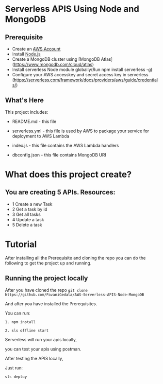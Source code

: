 Serverless APIS Using Node and MongoDB
==============================================

Prerequisite
-----------
- Create an [AWS Account](https://aws.amazon.com/
)
- Install [Node.js](https://nodejs.org/en/download/)
- Create a MongoDB cluster using  [MongoDB Atlas] (https://www.mongodb.com/cloud/atlas)
- Install serverless Node module globally(Run npm install serverless -g)
- Configure your AWS accesskey and secret access key in serverless
 (https://serverless.com/framework/docs/providers/aws/guide/credentials/)


What's Here
-----------

This project includes:

* README.md - this file

* serverless.yml - this file is used by AWS to package your service for deployment to AWS Lambda

* index.js - this file contains the AWS Lambda handlers

* dbconfig.json - this file contains MongoDB URI



# What does this project create? 

You are creating 5 APIs.
Resources: 
---

- 1 Create a new Task
- 2 Get a task by id
- 3 Get all tasks
- 4 Update a task 
- 5 Delete a task 



# Tutorial

After installing all the Prerequisite and cloning the repo you can do the following to get the project up and running. 


Running the project locally
------------------

After you have cloned the repo `git clone https://github.com/PavaniGedala/AWS-Serverless-APIS-Node-MongoDB`

And after you have installed the Prerequisites.

You can run: 

    1. npm install

    2. sls offline start

Serverless will run your apis locally,

you can test your apis using postman.

After testing the APIS locally,

Just run: 

    sls deploy
